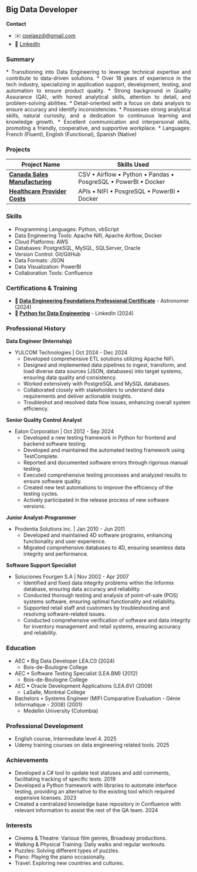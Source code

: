 ## Big Data Developer

**Contact**
* ✉️ <a href="mailto:cpelaezdj@gmail.com">cpelaezdj@gmail.com</a> 
* 🔗 <a href="https://www.linkedin.com/in/carlos-m-pelaez">LinkedIn</a>

### Summary

<p style="text-align: justify;">
* Transitioning into Data Engineering to leverage technical expertise and contribute to data-driven solutions.
* Over 18 years of experience in the tech industry, specializing in application support, development, testing, and automation to ensure product quality.
* Strong background in Quality Assurance (QA), with honed analytical skills, attention to detail, and problem-solving abilities.
* Detail-oriented with a focus on data analysis to ensure accuracy and identify inconsistencies.
* Possesses strong analytical skills, natural curiosity, and a dedication to continuous learning and knowledge growth.
* Excellent communication and interpersonal skills, promoting a friendly, cooperative, and supportive workplace.
* Languages: French (Fluent), English (Functional), Spanish (Native)
</p>


### Projects

| Project Name | Skills Used |
|---|---|
| **[Canada Sales Manufacturing](https://cpelaezdc.github.io/canada-sales-manufacturing/)** | CSV • Airflow • Python • Pandas • PosgreSQL • PowerBI • Docker |
| **[Healthcare Provider Costs](https://cpelaezdc.github.io/Healthcare-Provider-Costs/)** | APIs • NIFI • PosgreSQL • PowerBI • Docker |

### Skills

* Programming Languages: Python, vbScript
* Data Engineering Tools: Apache Nifi, Apache Airflow, Docker
* Cloud Platforms: AWS
* Databases: PostgreSQL, MySQL, SQLServer, Oracle
* Version Control: Git/GitHub
* Data Formats: JSON
* Data Visualization: PowerBI
* Collaboration Tools: Confluence

### Certifications & Training

* **🔗 <a href="https://www.linkedin.com/learning/certificates/dac1764aed8ff26eef6410d9aa188c5cf691420771202f5f0990dcb5d4280647?trk=share_certificate">Data Engineering Foundations Professional Certificate</a>** - Astronomer (2024)
* **🔗 <a href="https://www.linkedin.com/learning/certificates/7690ef4acc7fb56dd810d9872c40457cba6821ae4c620775d417d36eb10646b9?trk=share_certificate">Python for Data Engineering</a>** - LinkedIn (2024)

### Professional History

**Data Engineer (Internship)**

* YULCOM Technologies | Oct 2024 - Dec 2024
    * Developed comprehensive ETL solutions utilizing Apache NiFi.
    * Designed and implemented data pipelines to ingest, transform, and load diverse data sources (JSON, databases) into target systems, ensuring data quality and consistency.
    * Worked extensively with PostgreSQL and MySQL databases.
    * Collaborated closely with stakeholders to understand data requirements and deliver actionable insights.
    * Troubleshot and resolved data flow issues, enhancing overall system efficiency.

**Senior Quality Control Analyst**

* Eaton Corporation | Oct 2012 - Sep 2024
    * Developed a new testing framework in Python for frontend and backend software testing.
    * Developed and maintained the automated testing framework using TestComplete.
    * Reported and documented software errors through rigorous manual testing.
    * Executed comprehensive testing processes and analyzed results to ensure software quality.
    * Created new test automations to improve the efficiency of the testing cycles.
    * Actively participated in the release process of new software versions.

**Junior Analyst-Programmer**

* Prodentia Solutions inc. | Jan 2010 - Jun 2011
    * Developed and maintained 4D software programs, enhancing functionality and user experience.
    * Migrated comprehensive databases to 4D, ensuring seamless data integrity and performance.

**Software Support Specialist**

* Soluciones Fourgen S.A | Nov 2002 - Apr 2007
    * Identified and fixed data integrity problems within the Informix database, ensuring data accuracy and reliability.
    * Conducted thorough testing and analysis of point-of-sale (POS) systems software, ensuring optimal functionality and reliability.
    * Supported retail staff and customers by troubleshooting and resolving software-related issues.
    * Conducted comprehensive verification of software and data integrity for inventory management and retail systems, ensuring accuracy and reliability.

### Education

* AEC • Big Data Developer LEA.C0 (2024)
   * Bois-de-Boulogne College
* AEC • Software Testing Specialist (LEA.BM) (2012)
   * Bois-de-Boulogne College
* AEC • Oracle Development Applications (LEA.6V) (2009)
   * LaSalle, Montréal College
* Bachelors • Systems Engineer (MIFI Comparative Evaluation - Génie Informatique - 2008) (2001)
   * Medellin University (Colombia)

### Professional Development
* English course, Intermediate level 4. 2025
* Udemy training courses on data engineering related tools. 2025

### Achievements
* Developed a C# tool to update test statuses and add comments, facilitating tracking of specific tests. 2019
* Developed a Python framework with libraries to automate interface testing, providing an alternative to the existing tool which required expensive licenses. 2023
* Created a centralized knowledge base repository in Confluence with relevant information to assist the rest of the QA team. 2024

### Interests
* Cinema & Theatre: Various film genres, Broadway productions.
* Walking & Physical Training: Daily walks and regular workouts.
* Puzzles: Solving different types of puzzles.
* Piano: Playing the piano occasionally.
* Travel: Exploring new countries and cultures.
